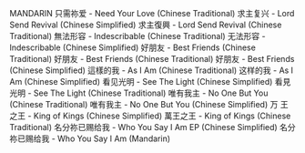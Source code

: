 MANDARIN
只需祢爱 - Need Your Love (Chinese Traditional)
求主复兴 - Lord Send Revival (Chinese Simplified)
求主復興 - Lord Send Revival (Chinese Traditional)
無法形容 - Indescribable (Chinese Traditional)
无法形容 - Indescribable (Chinese Simplified)
好朋友 - Best Friends (Chinese Traditional)
好朋友 - Best Friends (Chinese Traditional)
好朋友 - Best Friends (Chinese Simplified)
這樣的我 - As I Am (Chinese Traditional)
这样的我 - As I Am (Chinese Simplified)
看见光明 - See The Light (Chinese Simplified)
看見光明 - See The Light (Chinese Traditional)
唯有我主 - No One But You (Chinese Traditional)
唯有我主 - No One But You (Chinese Simplified)
万 王 之王 - King of Kings (Chinese Simplified)
萬王之王 - King of Kings (Chinese Traditional)
名分祢已赐给我 - Who You Say I Am EP (Chinese Simplified)
名分祢已赐给我 - Who You Say I Am (Mandarin)
